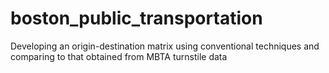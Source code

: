 # boston_public_transportation
Developing an origin-destination matrix using conventional techniques and comparing to that obtained from MBTA turnstile data
